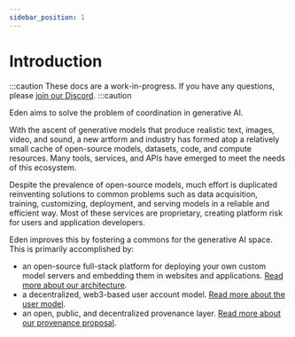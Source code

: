 ```yaml
---
sidebar_position: 1
---
```


# Introduction

:::caution
These docs are a work-in-progress. If you have any questions, please [join our Discord](https://discord.gg/4dSYwDT).
:::caution

Eden aims to solve the problem of coordination in generative AI.

With the ascent of generative models that produce realistic text, images, video, and sound, a new artform and industry has formed atop a relatively small cache of open-source models, datasets, code, and compute resources. Many tools, services, and APIs have emerged to meet the needs of this ecosystem.

Despite the prevalence of open-source models, much effort is duplicated reinventing solutions to common problems such as data acquisition, training, customizing, deployment, and serving models in a reliable and efficient way. Most of these services are proprietary, creating platform risk for users and application developers.

Eden improves this by fostering a commons for the generative AI space. This is primarily accomplished by:

* an open-source full-stack platform for deploying your own custom model servers and embedding them in websites and applications. [Read more about our architecture](/docs/overview/architecture).
* a decentralized, web3-based user account model. [Read more about the user model](/docs/overview/users).
* an open, public, and decentralized provenance layer. [Read more about our provenance proposal](/docs/overview/provenance).


